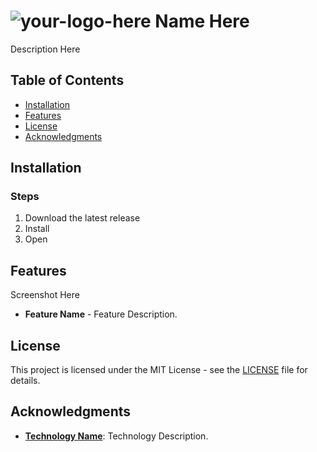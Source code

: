 # ![your-logo-here](https://github.com/Mindkerchief/Mindkerchief/assets/130748576/431ecc4f-8d58-457e-b894-657fbe26f1a9) Name Here
Description Here

## Table of Contents
- [Installation](#installation)
- [Features](#features)
- [License](#license)
- [Acknowledgments](#acknowledgments)

## Installation
### Steps
1. Download the latest release
2. Install
3. Open

## Features
Screenshot Here
- **Feature Name** - Feature Description.

## License
This project is licensed under the MIT License - see the [LICENSE](LICENSE) file for details.

## Acknowledgments
- **[Technology Name](https://)**: Technology Description.
